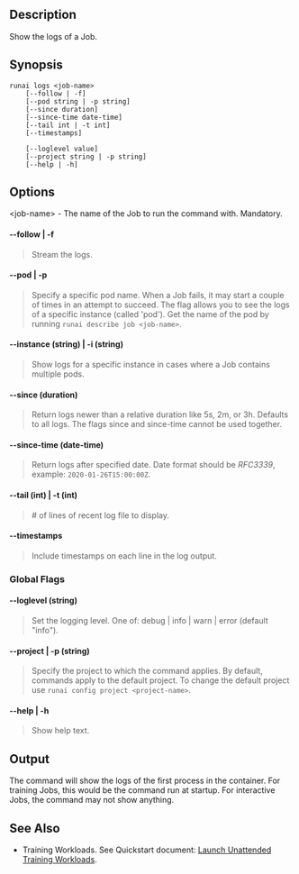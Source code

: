 ## Description

Show the logs of a Job.

## Synopsis

``` shell
runai logs <job-name> 
    [--follow | -f] 
    [--pod string | -p string] 
    [--since duration] 
    [--since-time date-time] 
    [--tail int | -t int] 
    [--timestamps]  
    
    [--loglevel value] 
    [--project string | -p string] 
    [--help | -h]
```

## Options

<job-name\> - The name of the Job to run the command with. Mandatory.


#### --follow | -f
>  Stream the logs.

#### --pod | -p
>  Specify a specific pod name. When a Job fails, it may start a couple of times in an attempt to succeed. The flag allows you to see the logs of a specific instance (called 'pod'). Get the name of the pod by running `runai describe job <job-name>`.

#### --instance (string) | -i (string)
>  Show logs for a specific instance in cases where a Job contains multiple pods.

#### --since (duration)
>  Return logs newer than a relative duration like 5s, 2m, or 3h. Defaults to all logs. The flags since and since-time cannot be used together.

#### --since-time (date-time)
>  Return logs after specified date. Date format should be _RFC3339_, example: `2020-01-26T15:00:00Z`.

#### --tail (int) | -t (int)
>  \# of lines of recent log file to display.

#### --timestamps
>  Include timestamps on each line in the log output.

### Global Flags

#### --loglevel (string)
>  Set the logging level. One of: debug | info | warn | error (default "info").

#### --project | -p (string)
>  Specify the project to which the command applies. By default, commands apply to the default project. To change the default project use ``runai config project <project-name>``.

#### --help | -h
>  Show help text.

## Output

The command will show the logs of the first process in the container. For training Jobs, this would be the command run at startup. For interactive Jobs, the command may not show anything.

## See Also

*   Training Workloads. See Quickstart document:  [Launch Unattended Training Workloads](../workloads/training/standard-training/quickstart-standard-training.md).

